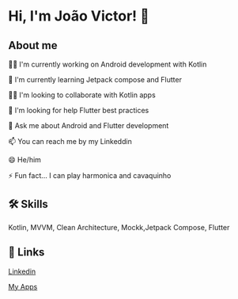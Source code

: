 
# Hi, I'm João Victor! 👋


## About me
👩‍💻 I'm currently working on Android development with Kotlin

🧠 I'm currently learning Jetpack compose and Flutter

👯‍♀️ I'm looking to collaborate with Kotlin apps

🤔 I'm looking for help Flutter best practices

💬 Ask me about Android and Flutter development

📫 You can reach me by my Linkeddin

😄 He/him

⚡️ Fun fact... I can play harmonica and cavaquinho


## 🛠 Skills
Kotlin, MVVM, Clean Architecture, Mockk,Jetpack Compose, Flutter


## 🔗 Links
[Linkedin](https://www.linkedin.com/in/jvsena42/)

[My Apps](https://linktr.ee/jvsena42)



